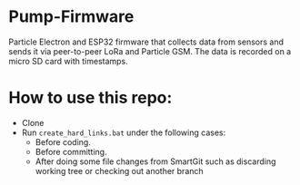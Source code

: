 # Pump-Firmware
Particle Electron and ESP32 firmware that collects data from sensors and sends it via peer-to-peer LoRa and Particle GSM. The data is recorded on a micro SD card with timestamps.
# How to use this repo:
* Clone
* Run `create_hard_links.bat` under the following cases:
  * Before coding.
  * Before committing.
  * After doing some file changes from SmartGit such as discarding working tree or checking out another branch
